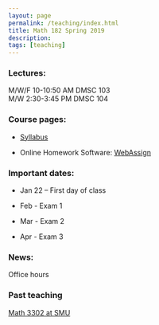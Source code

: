 ```yaml
---
layout: page
permalink: /teaching/index.html
title: Math 182 Spring 2019
description: 
tags: [teaching]
---
```


### Lectures: 

M/W/F 10-10:50 AM DMSC 103 <br />
M/W   2:30-3:45 PM DMSC 104

### Course pages:

* <a href="/assets/math3302_syll.pdf">Syllabus</a>

* Online Homework Software: [WebAssign](https://www.webassign.net/)


### Important dates:

* Jan 22 – First day of class

* Feb - Exam 1 

* Mar - Exam 2 

* Apr - Exam 3

### News:

Office hours 

### Past teaching

<a href="/math3302f18.md">Math 3302 at SMU</a>











